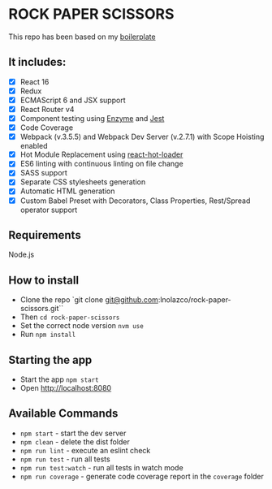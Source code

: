 # ROCK PAPER SCISSORS

This repo has been based on my [boilerplate](https://github.com/lnolazco/react-boilerplate)

## It includes: 

- [x] React 16
- [x] Redux
- [x] ECMAScript 6 and JSX support
- [x] React Router v4
- [x] Component testing using [Enzyme](https://github.com/airbnb/enzyme) and [Jest](https://facebook.github.io/jest)
- [x] Code Coverage
- [x] Webpack (v.3.5.5) and Webpack Dev Server (v.2.7.1) with Scope Hoisting enabled
- [x] Hot Module Replacement using [react-hot-loader](https://github.com/gaearon/react-hot-loader)
- [x] ES6 linting with continuous linting on file change
- [x] SASS support
- [x] Separate CSS stylesheets generation
- [x] Automatic HTML generation
- [x] Custom Babel Preset with Decorators, Class Properties, Rest/Spread operator support

## Requirements
Node.js

## How to install
- Clone the repo `git clone git@github.com:lnolazco/rock-paper-scissors.git``
- Then `cd rock-paper-scissors`
- Set the correct node version `nvm use`
- Run `npm install`

## Starting the app
- Start the app `npm start`
- Open [http://localhost:8080](http://localhost:8080)

## Available Commands

- `npm start` - start the dev server
- `npm clean` - delete the dist folder
- `npm run lint` - execute an eslint check
- `npm run test` - run all tests
- `npm run test:watch` - run all tests in watch mode
- `npm run coverage` - generate code coverage report in the `coverage` folder
